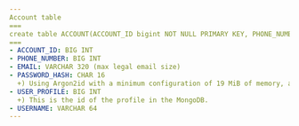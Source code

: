 ```yaml
---
Account table
===
create table ACCOUNT(ACCOUNT_ID bigint NOT NULL PRIMARY KEY, PHONE_NUMBER bigint, EMAIL varchar(320), PASSWORD_HASH char 16, )
===
- ACCOUNT_ID: BIG INT
- PHONE_NUMBER: BIG INT
- EMAIL: VARCHAR 320 (max legal email size)
- PASSWORD_HASH: CHAR 16
  +) Using Argon2id with a minimum configuration of 19 MiB of memory, an iteration count of 2, and 1 degree of parallelism. This produces a hash of 128 bit => 16 byte => 16 char.
- USER_PROFILE: BIG INT 
  +) This is the id of the profile in the MongoDB.
- USERNAME: VARCHAR 64
---
```

